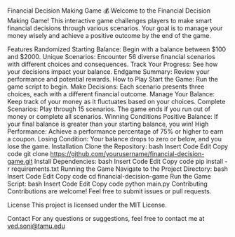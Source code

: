 Financial Decision Making Game 💰
Welcome to the Financial Decision Making Game! This interactive game challenges players to make smart financial decisions through various scenarios. Your goal is to manage your money wisely and achieve a positive outcome by the end of the game.

Features
Randomized Starting Balance: Begin with a balance between $100 and $2000.
Unique Scenarios: Encounter 56 diverse financial scenarios with different choices and consequences.
Track Your Progress: See how your decisions impact your balance.
Endgame Summary: Review your performance and potential rewards.
How to Play
Start the Game: Run the game script to begin.
Make Decisions: Each scenario presents three choices, each with a different financial outcome.
Manage Your Balance: Keep track of your money as it fluctuates based on your choices.
Complete Scenarios: Play through 15 scenarios. The game ends if you run out of money or complete all scenarios.
Winning Conditions
Positive Balance: If your final balance is greater than your starting balance, you win!
High Performance: Achieve a performance percentage of 75% or higher to earn a coupon.
Losing Condition: Your balance drops to zero or below, and you lose the game.
Installation
Clone the Repository:
bash
Insert Code
Edit
Copy code
git clone https://github.com/yourusername/financial-decision-game.git
Install Dependencies:
bash
Insert Code
Edit
Copy code
pip install -r requirements.txt
Running the Game
Navigate to the Project Directory:
bash
Insert Code
Edit
Copy code
cd financial-decision-game
Run the Game Script:
bash
Insert Code
Edit
Copy code
python main.py
Contributing
Contributions are welcome! Feel free to submit issues or pull requests.

License
This project is licensed under the MIT License.

Contact
For any questions or suggestions, feel free to contact me at ved.soni@tamu.edu